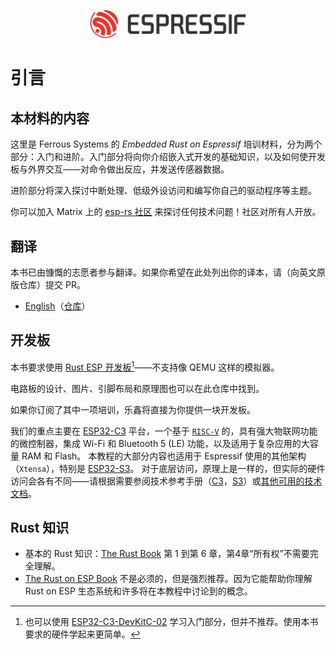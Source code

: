 <p style="text-align:center;"><img src="./assets/esp-logo-black.svg" width="50%"></p>

# 引言

## 本材料的内容

这里是 Ferrous Systems 的 *Embedded Rust on Espressif* 培训材料，分为两个部分：入门和进阶。入门部分将向你介绍嵌入式开发的基础知识，以及如何使开发板与外界交互——对命令做出反应，并发送传感器数据。

进阶部分将深入探讨中断处理、低级外设访问和编写你自己的驱动程序等主题。

你可以加入 Matrix 上的 [esp-rs 社区](https://matrix.to/#/#esp-rs:matrix.org) 来探讨任何技术问题！社区对所有人开放。

## 翻译

本书已由慷慨的志愿者参与翻译。如果你希望在此处列出你的译本，请（向英文原版仓库）提交 PR。

- [English](https://esp-rs.github.io/std-training/)（[仓库](https://github.com/esp-rs/std-training/)）

## 开发板

本书要求使用 [Rust ESP 开发板](https://github.com/esp-rs/esp-rust-board)[^note]——不支持像 QEMU 这样的模拟器。


电路板的设计、图片、引脚布局和原理图也可以在此仓库中找到。

如果你订阅了其中一项培训，乐鑫将直接为你提供一块开发板。

我们的重点主要在 [ESP32-C3](https://www.espressif.com/en/products/socs/esp32-c3) 平台，一个基于 [`RISC-V`](https://riscv.org/) 的，具有强大物联网功能的微控制器，集成 Wi-Fi 和 Bluetooth 5 (LE) 功能，以及适用于复杂应用的大容量 RAM 和 Flash。 本教程的大部分内容也适用于 Espressif 使用的其他架构（`Xtensa`），特别是 [ESP32-S3](https://www.espressif.com/en/products/socs/esp32-s3)。 对于底层访问，原理上是一样的，但实际的硬件访问会各有不同——请根据需要参阅技术参考手册（[C3](https://www.espressif.com/sites/default/files/documentation/esp32-c3_technical_reference_manual_en.pdf)，[S3](https://www.espressif.com/sites/default/files/documentation/esp32-s3_technical_reference_manual_en.pdf)）或[其他可用的技术文档](https://www.espressif.com/en/support/documents/technical-documents)。

## Rust 知识

- 基本的 Rust 知识：[The Rust Book](https://doc.rust-lang.org/book/) 第 1 到第 6 章，第4章“所有权”不需要完全理解。
- [The Rust on ESP Book](https://esp-rs.github.io/book/) 不是必须的，但是强烈推荐。因为它能帮助你理解 Rust on ESP 生态系统和许多将在本教程中讨论到的概念。

[^note]: 也可以使用 [ESP32-C3-DevKitC-02](https://docs.espressif.com/projects/esp-idf/en/latest/esp32c3/hw-reference/esp32c3/user-guide-devkitc-02.html) 学习入门部分，但并不推荐。使用本书要求的硬件学起来更简单。

